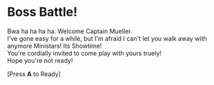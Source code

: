 # Boss Battle!

Bwa ha ha ha ha. Welcome Captain Mueller.    
I've gone easy for a while, but I'm afraid I can't let you walk away with anymore Ministars! Its Showtime!  
You're cordially invited to come play with yours truely!  
Hope you're not ready!  

[Press **A** to Ready]

